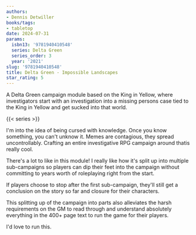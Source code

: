 ```yaml
---
authors:
- Dennis Detwiller
books/tags:
- tabletop
date: 2024-07-31
params:
  isbn13: '9781940410548'
  series: Delta Green
  series_order: 3
  year: '2021'
slug: '9781940410548'
title: Delta Green - Impossible Landscapes
star_rating: 5
---
```


A Delta Green campaign module based on the King in Yellow, where investigators start with an investigation into a missing persons case tied to the King in Yellow and get sucked into that world.

<!--more-->

{{< series >}}

I'm into the idea of being cursed with knowledge. Once you know something, you can't unknow it. Memes are contagious, they spread uncontrollably. Crafting an entire investigative RPG campaign around thatis really cool.

There's a lot to like in this module! I really like how it's split up into multiple sub-campaigns so players can dip their feet into the campaign without committing to years worth of roleplaying right from the start.

If players choose to stop after the first sub-campaign, they'll still get a conclusion on the story so far and closure for their characters.

This splitting up of the campaign into parts also alleviates the harsh requirements on the GM to read through and understand absolutely everything in the 400+ page text to run the game for their players.

I'd love to run this.